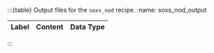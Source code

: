 :::{table} Output files for the `soxs_nod` recipe.
:name: soxs_nod_output

| Label   | Content                                                                           | Data Type  |
| ------- | :-------------------------------------------------------------------------------- | ---------- |


:::




